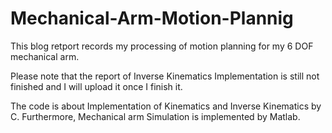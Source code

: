# Mechanical-Arm-Motion-Plannig

This blog retport records my processing of motion planning for my 6 DOF mechanical arm.


Please note that the report of Inverse Kinematics Implementation is still not finished and I will upload it once I finish it. 

The code is about Implementation of Kinematics and Inverse Kinematics by C. Furthermore, Mechanical arm Simulation is implemented by Matlab.


